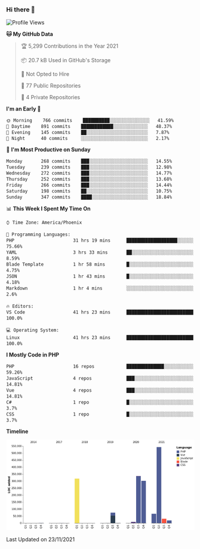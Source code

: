 ### Hi there 👋

<!--START_SECTION:waka-->
![Profile Views](http://img.shields.io/badge/Profile%20Views-3-blue)

**🐱 My GitHub Data** 

> 🏆 5,299 Contributions in the Year 2021
 > 
> 📦 20.7 kB Used in GitHub's Storage 
 > 
> 🚫 Not Opted to Hire
 > 
> 📜 77 Public Repositories 
 > 
> 🔑 4 Private Repositories  
 > 
**I'm an Early 🐤** 

```text
🌞 Morning    766 commits    ██████████░░░░░░░░░░░░░░░   41.59% 
🌆 Daytime    891 commits    ████████████░░░░░░░░░░░░░   48.37% 
🌃 Evening    145 commits    ██░░░░░░░░░░░░░░░░░░░░░░░   7.87% 
🌙 Night      40 commits     ░░░░░░░░░░░░░░░░░░░░░░░░░   2.17%

```
📅 **I'm Most Productive on Sunday** 

```text
Monday       268 commits    ███░░░░░░░░░░░░░░░░░░░░░░   14.55% 
Tuesday      239 commits    ███░░░░░░░░░░░░░░░░░░░░░░   12.98% 
Wednesday    272 commits    ███░░░░░░░░░░░░░░░░░░░░░░   14.77% 
Thursday     252 commits    ███░░░░░░░░░░░░░░░░░░░░░░   13.68% 
Friday       266 commits    ███░░░░░░░░░░░░░░░░░░░░░░   14.44% 
Saturday     198 commits    ██░░░░░░░░░░░░░░░░░░░░░░░   10.75% 
Sunday       347 commits    ████░░░░░░░░░░░░░░░░░░░░░   18.84%

```


📊 **This Week I Spent My Time On** 

```text
⌚︎ Time Zone: America/Phoenix

💬 Programming Languages: 
PHP                      31 hrs 19 mins      ███████████████████░░░░░░   75.66% 
YAML                     3 hrs 33 mins       ██░░░░░░░░░░░░░░░░░░░░░░░   8.59% 
Blade Template           1 hr 58 mins        █░░░░░░░░░░░░░░░░░░░░░░░░   4.75% 
JSON                     1 hr 43 mins        █░░░░░░░░░░░░░░░░░░░░░░░░   4.18% 
Markdown                 1 hr 4 mins         ░░░░░░░░░░░░░░░░░░░░░░░░░   2.6%

🔥 Editors: 
VS Code                  41 hrs 23 mins      █████████████████████████   100.0%

💻 Operating System: 
Linux                    41 hrs 23 mins      █████████████████████████   100.0%

```

**I Mostly Code in PHP** 

```text
PHP                      16 repos            ██████████████░░░░░░░░░░░   59.26% 
JavaScript               4 repos             ███░░░░░░░░░░░░░░░░░░░░░░   14.81% 
Vue                      4 repos             ███░░░░░░░░░░░░░░░░░░░░░░   14.81% 
C#                       1 repo              █░░░░░░░░░░░░░░░░░░░░░░░░   3.7% 
CSS                      1 repo              █░░░░░░░░░░░░░░░░░░░░░░░░   3.7%

```


**Timeline**

![Chart not found](https://raw.githubusercontent.com/mikebronner/mikebronner/master/charts/bar_graph.png) 


 Last Updated on 23/11/2021
<!--END_SECTION:waka-->

<!--
**mikebronner/mikebronner** is a ✨ _special_ ✨ repository because its `README.md` (this file) appears on your GitHub profile.

Here are some ideas to get you started:

- 🔭 I’m currently working on ...
- 🌱 I’m currently learning ...
- 👯 I’m looking to collaborate on ...
- 🤔 I’m looking for help with ...
- 💬 Ask me about ...
- 📫 How to reach me: ...
- 😄 Pronouns: ...
- ⚡ Fun fact: ...
-->
